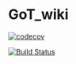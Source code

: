 # GoT_wiki   

[![codecov](https://codecov.io/gh/B0dz1o/GoT_wiki/branch/master/graph/badge.svg)](https://codecov.io/gh/B0dz1o/GoT_wiki)   

[![Build Status](https://travis-ci.org/B0dz1o/GoT_wiki.svg?branch=master)](https://travis-ci.org/B0dz1o/GoT_wiki)   


